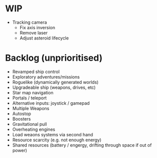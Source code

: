 # WIP

- Tracking camera
  - Fix axis inversion
  - Remove laser
  - Adjust asteroid lifecycle

# Backlog (unprioritised)

- Revamped ship control
- Exploratory adventures/missions
- Roguelike (dynamically generated worlds)
- Upgradeable ship (weapons, drives, etc)
- Star map navigation
- Portals / teleport
- Alternative inputs: joystick / gamepad
- Multiple Weapons
- Autostop
- Boosters
- Gravitational pull
- Overheating engines
- Load weaons systems via second hand
- Resource scarcity (e.g. not enough energy)
- Shared resources (battery / engergy, drifting through space if out of power)